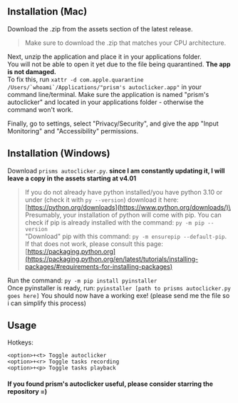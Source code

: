 ## Installation (Mac)

Download the .zip from the assets section of the latest release.
> Make sure to download the .zip that matches your CPU architecture.

Next, unzip the application and place it in your applications folder.\
You will not be able to open it yet due to the file being quarantined. **The app is not damaged.**\
To fix this, run ```xattr -d com.apple.quarantine /Users/`whoami`/Applications/"prism's autoclicker.app"``` in your command line/terminal. Make sure the application is named "prism's autoclicker" and located in your applications folder - otherwise the command won't work.

Finally, go to settings, select "Privacy/Security", and give the app "Input Monitoring" and "Accessibility" permissions.

## Installation (Windows)

Download `prisms autoclicker.py`. **since I am constantly updating it, I will leave a copy in the assets starting at v4.01**

> If you do not already have python installed/you have python 3.10 or under (check it with `py --version`) download it here: [https://python.org/downloads](https://www.python.org/downloads/)\
> Presumably, your installation of python will come with pip. You can check if pip is already installed with the command: `py -m pip --version`\
> "Download" pip with this command: `py -m ensurepip --default-pip`. If that does not work, please consult this page: [https://packaging.python.org](https://packaging.python.org/en/latest/tutorials/installing-packages/#requirements-for-installing-packages)

Run the command: `py -m pip install pyinstaller`\
Once pyinstaller is ready, run: `pyinstaller [path to prisms autoclicker.py goes here]`
You should now have a working exe! (please send me the file so i can simplify this process)

## Usage

Hotkeys:
```
<option>+<t> Toggle autoclicker
<option>+<r> Toggle tasks recording
<option>+<p> Toggle tasks playback
```

#### If you found prism's autoclicker useful, please consider starring the repository =)
